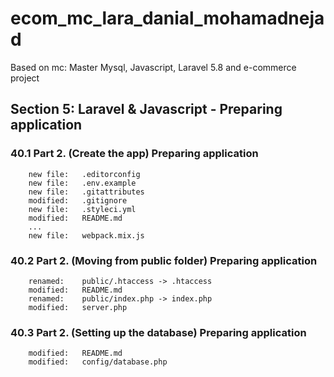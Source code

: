 # ecom_mc_lara_danial_mohamadnejad
Based on mc: Master Mysql, Javascript, Laravel 5.8 and e-commerce project


## Section 5: Laravel & Javascript - Preparing application

### 40.1 Part 2. (Create the app) Preparing application

		new file:   .editorconfig
        new file:   .env.example
        new file:   .gitattributes
        modified:   .gitignore
        new file:   .styleci.yml
        modified:   README.md
        ...
        new file:   webpack.mix.js

### 40.2 Part 2. (Moving from public folder) Preparing application

        renamed:    public/.htaccess -> .htaccess
        modified:   README.md
        renamed:    public/index.php -> index.php
        modified:   server.php

### 40.3 Part 2. (Setting up the database) Preparing application

        modified:   README.md
        modified:   config/database.php